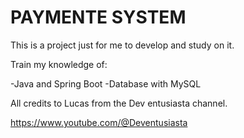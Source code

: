 # PAYMENTE SYSTEM 

This is a project just for me to develop and study on it.

Train my knowledge of:

-Java and Spring Boot
-Database with MySQL

All credits to Lucas from the Dev entusiasta channel.

https://www.youtube.com/@Deventusiasta
